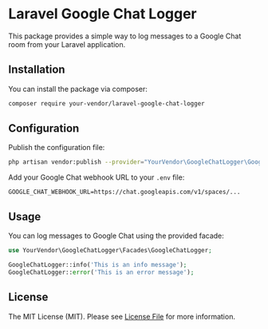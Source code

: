 # Laravel Google Chat Logger

This package provides a simple way to log messages to a Google Chat room from your Laravel application.

## Installation

You can install the package via composer:

```bash
composer require your-vendor/laravel-google-chat-logger
```

## Configuration

Publish the configuration file:

```bash
php artisan vendor:publish --provider="YourVendor\GoogleChatLogger\GoogleChatLoggerServiceProvider"
```

Add your Google Chat webhook URL to your `.env` file:

```env
GOOGLE_CHAT_WEBHOOK_URL=https://chat.googleapis.com/v1/spaces/...
```

## Usage

You can log messages to Google Chat using the provided facade:

```php
use YourVendor\GoogleChatLogger\Facades\GoogleChatLogger;

GoogleChatLogger::info('This is an info message');
GoogleChatLogger::error('This is an error message');
```

## License

The MIT License (MIT). Please see [License File](LICENSE.md) for more information.
